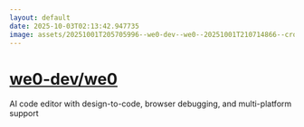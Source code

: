 ```yaml
---
layout: default
date: 2025-10-03T02:13:42.947735
image: assets/20251001T205705996--we0-dev--we0--20251001T210714866--cropped.png
---
```


# [we0-dev/we0](https://github.com/we0-dev/we0)

AI code editor with design-to-code, browser debugging, and multi-platform support

